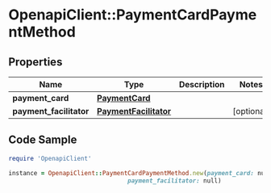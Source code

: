 # OpenapiClient::PaymentCardPaymentMethod

## Properties

Name | Type | Description | Notes
------------ | ------------- | ------------- | -------------
**payment_card** | [**PaymentCard**](PaymentCard.md) |  | 
**payment_facilitator** | [**PaymentFacilitator**](PaymentFacilitator.md) |  | [optional] 

## Code Sample

```ruby
require 'OpenapiClient'

instance = OpenapiClient::PaymentCardPaymentMethod.new(payment_card: null,
                                 payment_facilitator: null)
```


